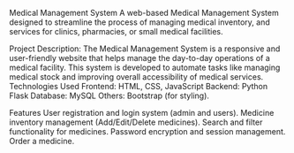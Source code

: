 Medical Management System
A web-based Medical Management System designed to streamline the process of managing medical inventory,  and services for clinics, pharmacies, or small medical facilities.

Project Description:
The Medical Management System is a responsive and user-friendly website that helps manage the day-to-day operations of a medical facility. This system is developed to automate tasks like managing medical stock and improving overall accessibility of medical services.
Technologies Used
Frontend: HTML, CSS, JavaScript
Backend:  Python Flask
Database: MySQL
Others: Bootstrap (for styling).

Features
User registration and login system (admin and users).
Medicine inventory management (Add/Edit/Delete medicines).
Search and filter functionality for medicines.
Password encryption and session management.
Order a medicine.
